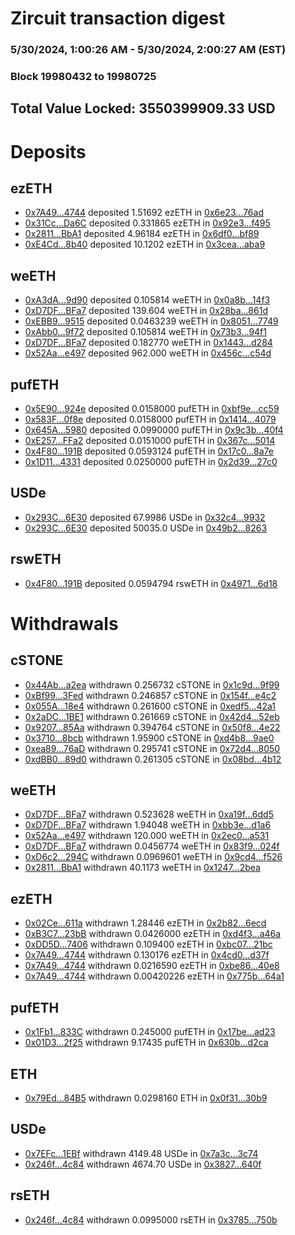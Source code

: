 # Zircuit transaction digest
### 5/30/2024, 1:00:26 AM - 5/30/2024, 2:00:27 AM (EST)
### Block 19980432 to 19980725

## Total Value Locked: 3550399909.33 USD

# Deposits
## ezETH
- [0x7A49...4744](https://etherscan.io/address/0x7A493Be5c2ce014cD049Bf178a1ac0Db1B434744) deposited 1.51692 ezETH in [0x6e23...76ad](https://etherscan.io/tx/0x7A493Be5c2ce014cD049Bf178a1ac0Db1B434744)
- [0x31Cc...Da6C](https://etherscan.io/address/0x31Cce60c1971a89237Fc90d30a90a304DBc9Da6C) deposited 0.331865 ezETH in [0x92e3...f495](https://etherscan.io/tx/0x31Cce60c1971a89237Fc90d30a90a304DBc9Da6C)
- [0x2811...BbA1](https://etherscan.io/address/0x2811Ba7e498b71a8D3B7f64F7880d40f2E37BbA1) deposited 4.96184 ezETH in [0x6df0...bf89](https://etherscan.io/tx/0x2811Ba7e498b71a8D3B7f64F7880d40f2E37BbA1)
- [0xE4Cd...8b40](https://etherscan.io/address/0xE4Cde89434732aE46d3cC124fC0215D523F08b40) deposited 10.1202 ezETH in [0x3cea...aba9](https://etherscan.io/tx/0xE4Cde89434732aE46d3cC124fC0215D523F08b40)
## weETH
- [0xA3dA...9d90](https://etherscan.io/address/0xA3dA716EB16E9c1eC64Fcff7f42C806ceea69d90) deposited 0.105814 weETH in [0x0a8b...14f3](https://etherscan.io/tx/0xA3dA716EB16E9c1eC64Fcff7f42C806ceea69d90)
- [0xD7DF...BFa7](https://etherscan.io/address/0xD7DF7E085214743530afF339aFC420c7c720BFa7) deposited 139.604 weETH in [0x28ba...861d](https://etherscan.io/tx/0xD7DF7E085214743530afF339aFC420c7c720BFa7)
- [0xEBB9...9515](https://etherscan.io/address/0xEBB9f6da685d6810652B031fBC2a1591F1D29515) deposited 0.0463239 weETH in [0x8051...7749](https://etherscan.io/tx/0xEBB9f6da685d6810652B031fBC2a1591F1D29515)
- [0xAbb0...9f72](https://etherscan.io/address/0xAbb0e03bC5D33a4DF07bADCC91560e7367109f72) deposited 0.105814 weETH in [0x73b3...94f1](https://etherscan.io/tx/0xAbb0e03bC5D33a4DF07bADCC91560e7367109f72)
- [0xD7DF...BFa7](https://etherscan.io/address/0xD7DF7E085214743530afF339aFC420c7c720BFa7) deposited 0.182770 weETH in [0x1443...d284](https://etherscan.io/tx/0xD7DF7E085214743530afF339aFC420c7c720BFa7)
- [0x52Aa...e497](https://etherscan.io/address/0x52Aa899454998Be5b000Ad077a46Bbe360F4e497) deposited 962.000 weETH in [0x456c...c54d](https://etherscan.io/tx/0x52Aa899454998Be5b000Ad077a46Bbe360F4e497)
## pufETH
- [0x5E90...924e](https://etherscan.io/address/0x5E90997C4bA7bF344C967D525fA37d82Cd8f924e) deposited 0.0158000 pufETH in [0xbf9e...cc59](https://etherscan.io/tx/0x5E90997C4bA7bF344C967D525fA37d82Cd8f924e)
- [0x583F...0f8e](https://etherscan.io/address/0x583F35bC3bE480d78dF3009370BCc65F32790f8e) deposited 0.0158000 pufETH in [0x1414...4079](https://etherscan.io/tx/0x583F35bC3bE480d78dF3009370BCc65F32790f8e)
- [0x645A...5980](https://etherscan.io/address/0x645A3aC4c99d2F273F766e0A84ceC8c3b1b05980) deposited 0.0990000 pufETH in [0x9c3b...40f4](https://etherscan.io/tx/0x645A3aC4c99d2F273F766e0A84ceC8c3b1b05980)
- [0xE257...FFa2](https://etherscan.io/address/0xE2572db6C92D280F1100C6000eb8196F537aFFa2) deposited 0.0151000 pufETH in [0x367c...5014](https://etherscan.io/tx/0xE2572db6C92D280F1100C6000eb8196F537aFFa2)
- [0x4F80...191B](https://etherscan.io/address/0x4F80d2c33b9ad409dA6E806E417c9Ab1bA07191B) deposited 0.0593124 pufETH in [0x17c0...8a7e](https://etherscan.io/tx/0x4F80d2c33b9ad409dA6E806E417c9Ab1bA07191B)
- [0x1D11...4331](https://etherscan.io/address/0x1D11f91A6d3aE1ee54faD4F5117901e3b6314331) deposited 0.0250000 pufETH in [0x2d39...27c0](https://etherscan.io/tx/0x1D11f91A6d3aE1ee54faD4F5117901e3b6314331)
## USDe
- [0x293C...6E30](https://etherscan.io/address/0x293C6937D8D82e05B01335F7B33FBA0c8e256E30) deposited 67.9986 USDe in [0x32c4...9932](https://etherscan.io/tx/0x293C6937D8D82e05B01335F7B33FBA0c8e256E30)
- [0x293C...6E30](https://etherscan.io/address/0x293C6937D8D82e05B01335F7B33FBA0c8e256E30) deposited 50035.0 USDe in [0x49b2...8263](https://etherscan.io/tx/0x293C6937D8D82e05B01335F7B33FBA0c8e256E30)
## rswETH
- [0x4F80...191B](https://etherscan.io/address/0x4F80d2c33b9ad409dA6E806E417c9Ab1bA07191B) deposited 0.0594794 rswETH in [0x4971...6d18](https://etherscan.io/tx/0x4F80d2c33b9ad409dA6E806E417c9Ab1bA07191B)
# Withdrawals
## cSTONE
- [0x44Ab...a2ea](https://etherscan.io/address/0x44Ab5264a6e02AC9657D8E5ba0E0fE456297a2ea) withdrawn 0.256732 cSTONE in [0x1c9d...9f99](https://etherscan.io/tx/0x44Ab5264a6e02AC9657D8E5ba0E0fE456297a2ea)
- [0xBf99...3Fed](https://etherscan.io/address/0xBf99816D642Ea9F8C0109a085373D7D0fd223Fed) withdrawn 0.246857 cSTONE in [0x154f...e4c2](https://etherscan.io/tx/0xBf99816D642Ea9F8C0109a085373D7D0fd223Fed)
- [0x055A...18e4](https://etherscan.io/address/0x055Ae481714e8136c1569dCf0f36C6671dfb18e4) withdrawn 0.261600 cSTONE in [0xedf5...42a1](https://etherscan.io/tx/0x055Ae481714e8136c1569dCf0f36C6671dfb18e4)
- [0x2aDC...1BE1](https://etherscan.io/address/0x2aDC8Ab92b198B5C0B842F281A390D757Ae51BE1) withdrawn 0.261669 cSTONE in [0x42d4...52eb](https://etherscan.io/tx/0x2aDC8Ab92b198B5C0B842F281A390D757Ae51BE1)
- [0x9207...85Aa](https://etherscan.io/address/0x92071BF1900E9d2BE5E536aa9CAD5A1215e685Aa) withdrawn 0.394764 cSTONE in [0x50f8...4e22](https://etherscan.io/tx/0x92071BF1900E9d2BE5E536aa9CAD5A1215e685Aa)
- [0x3710...8bcb](https://etherscan.io/address/0x3710EaE2654d6544D5B59E736ce063698Efb8bcb) withdrawn 1.95900 cSTONE in [0xd4b8...9ae0](https://etherscan.io/tx/0x3710EaE2654d6544D5B59E736ce063698Efb8bcb)
- [0xea89...76aD](https://etherscan.io/address/0xea8924Dd3b96bd5A8f8B98F0b5bF890900fB76aD) withdrawn 0.295741 cSTONE in [0x72d4...8050](https://etherscan.io/tx/0xea8924Dd3b96bd5A8f8B98F0b5bF890900fB76aD)
- [0xdBB0...89d0](https://etherscan.io/address/0xdBB00bd5d0876c42fa094f092B6767AAf71D89d0) withdrawn 0.261305 cSTONE in [0x08bd...4b12](https://etherscan.io/tx/0xdBB00bd5d0876c42fa094f092B6767AAf71D89d0)
## weETH
- [0xD7DF...BFa7](https://etherscan.io/address/0xD7DF7E085214743530afF339aFC420c7c720BFa7) withdrawn 0.523628 weETH in [0xa19f...6dd5](https://etherscan.io/tx/0xD7DF7E085214743530afF339aFC420c7c720BFa7)
- [0xD7DF...BFa7](https://etherscan.io/address/0xD7DF7E085214743530afF339aFC420c7c720BFa7) withdrawn 1.94048 weETH in [0xbb3e...d1a6](https://etherscan.io/tx/0xD7DF7E085214743530afF339aFC420c7c720BFa7)
- [0x52Aa...e497](https://etherscan.io/address/0x52Aa899454998Be5b000Ad077a46Bbe360F4e497) withdrawn 120.000 weETH in [0x2ec0...a531](https://etherscan.io/tx/0x52Aa899454998Be5b000Ad077a46Bbe360F4e497)
- [0xD7DF...BFa7](https://etherscan.io/address/0xD7DF7E085214743530afF339aFC420c7c720BFa7) withdrawn 0.0456774 weETH in [0x83f9...024f](https://etherscan.io/tx/0xD7DF7E085214743530afF339aFC420c7c720BFa7)
- [0xD6c2...294C](https://etherscan.io/address/0xD6c26Ec125c7652dA813E3c8d77666bBAb85294C) withdrawn 0.0969601 weETH in [0x9cd4...f526](https://etherscan.io/tx/0xD6c26Ec125c7652dA813E3c8d77666bBAb85294C)
- [0x2811...BbA1](https://etherscan.io/address/0x2811Ba7e498b71a8D3B7f64F7880d40f2E37BbA1) withdrawn 40.1173 weETH in [0x1247...2bea](https://etherscan.io/tx/0x2811Ba7e498b71a8D3B7f64F7880d40f2E37BbA1)
## ezETH
- [0x02Ce...611a](https://etherscan.io/address/0x02Ce5f2c046EA1EbC43145128764c3840385611a) withdrawn 1.28446 ezETH in [0x2b82...6ecd](https://etherscan.io/tx/0x02Ce5f2c046EA1EbC43145128764c3840385611a)
- [0xB3C7...23bB](https://etherscan.io/address/0xB3C7951A2a218c34aa9851C44ABaaCA3300E23bB) withdrawn 0.0426000 ezETH in [0xd4f3...a46a](https://etherscan.io/tx/0xB3C7951A2a218c34aa9851C44ABaaCA3300E23bB)
- [0xDD5D...7406](https://etherscan.io/address/0xDD5D9A5417C212D63621Fa6508171aC68D1E7406) withdrawn 0.109400 ezETH in [0xbc07...21bc](https://etherscan.io/tx/0xDD5D9A5417C212D63621Fa6508171aC68D1E7406)
- [0x7A49...4744](https://etherscan.io/address/0x7A493Be5c2ce014cD049Bf178a1ac0Db1B434744) withdrawn 0.130176 ezETH in [0x4cd0...d37f](https://etherscan.io/tx/0x7A493Be5c2ce014cD049Bf178a1ac0Db1B434744)
- [0x7A49...4744](https://etherscan.io/address/0x7A493Be5c2ce014cD049Bf178a1ac0Db1B434744) withdrawn 0.0216590 ezETH in [0xbe86...40e8](https://etherscan.io/tx/0x7A493Be5c2ce014cD049Bf178a1ac0Db1B434744)
- [0x7A49...4744](https://etherscan.io/address/0x7A493Be5c2ce014cD049Bf178a1ac0Db1B434744) withdrawn 0.00420226 ezETH in [0x775b...64a1](https://etherscan.io/tx/0x7A493Be5c2ce014cD049Bf178a1ac0Db1B434744)
## pufETH
- [0x1Fb1...833C](https://etherscan.io/address/0x1Fb1D9018D5BFD5956a880c0d21C450d49a8833C) withdrawn 0.245000 pufETH in [0x17be...ad23](https://etherscan.io/tx/0x1Fb1D9018D5BFD5956a880c0d21C450d49a8833C)
- [0x01D3...2f25](https://etherscan.io/address/0x01D390745036735823382Ee5f5c8bB8A9AF12f25) withdrawn 9.17435 pufETH in [0x630b...d2ca](https://etherscan.io/tx/0x01D390745036735823382Ee5f5c8bB8A9AF12f25)
## ETH
- [0x79Ed...84B5](https://etherscan.io/address/0x79EdC0eFb006f8e4a2c7d039435B36EE162584B5) withdrawn 0.0298160 ETH in [0x0f31...30b9](https://etherscan.io/tx/0x79EdC0eFb006f8e4a2c7d039435B36EE162584B5)
## USDe
- [0x7EFc...1EBf](https://etherscan.io/address/0x7EFca465a0D947AbbAe58317117E7562a8551EBf) withdrawn 4149.48 USDe in [0x7a3c...3c74](https://etherscan.io/tx/0x7EFca465a0D947AbbAe58317117E7562a8551EBf)
- [0x246f...4c84](https://etherscan.io/address/0x246fdee8bCd65dB79fC1F4A1104f041fa6C94c84) withdrawn 4674.70 USDe in [0x3827...640f](https://etherscan.io/tx/0x246fdee8bCd65dB79fC1F4A1104f041fa6C94c84)
## rsETH
- [0x246f...4c84](https://etherscan.io/address/0x246fdee8bCd65dB79fC1F4A1104f041fa6C94c84) withdrawn 0.0995000 rsETH in [0x3785...750b](https://etherscan.io/tx/0x246fdee8bCd65dB79fC1F4A1104f041fa6C94c84)

